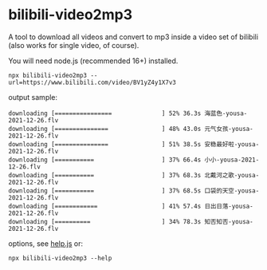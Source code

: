 # bilibili-video2mp3

A tool to download all videos and convert to mp3 inside a video set of bilibili (also works for single video, of course).

You will need node.js (recommended 16+) installed.

```
npx bilibili-video2mp3 --url=https://www.bilibili.com/video/BV1yZ4y1X7v3
```

output sample:

```
downloading [================              ] 52% 36.3s 海蓝色-yousa-2021-12-26.flv
downloading [===============               ] 48% 43.0s 元气女孩-yousa-2021-12-26.flv
downloading [===============               ] 51% 38.5s 安稳最好啦-yousa-2021-12-26.flv
downloading [===========                   ] 37% 66.4s 小小-yousa-2021-12-26.flv
downloading [===========                   ] 37% 68.3s 北戴河之歌-yousa-2021-12-26.flv
downloading [===========                   ] 37% 68.5s 口袋的天空-yousa-2021-12-26.flv
downloading [============                  ] 41% 57.4s 日出日落-yousa-2021-12-26.flv
downloading [==========                    ] 34% 78.3s 知否知否-yousa-2021-12-26.flv
```

options, see [help.js](https://github.com/wxsms/bilibili-video2mp3/blob/master/src/help.js) or:

```
npx bilibili-video2mp3 --help
```
